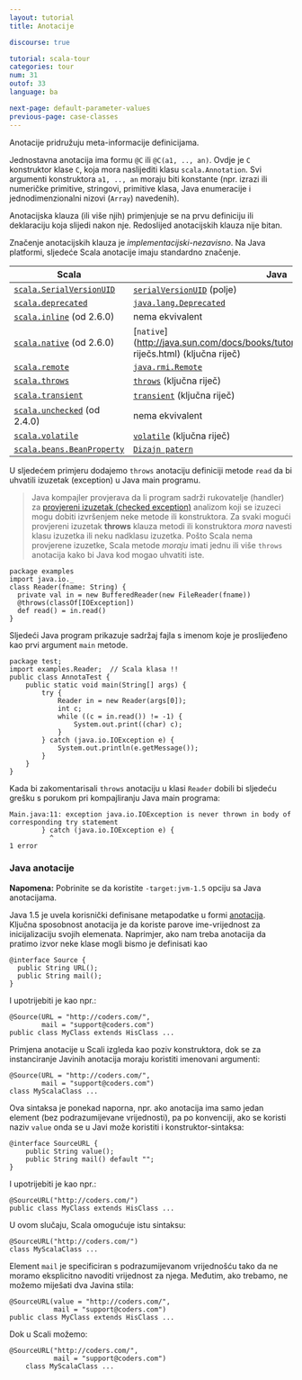 ```yaml
---
layout: tutorial
title: Anotacije

discourse: true

tutorial: scala-tour
categories: tour
num: 31
outof: 33
language: ba

next-page: default-parameter-values
previous-page: case-classes
---
```


Anotacije pridružuju meta-informacije definicijama.

Jednostavna anotacija ima formu `@C` ili `@C(a1, .., an)`. Ovdje je `C` konstruktor klase `C`, koja mora naslijediti klasu `scala.Annotation`. 
Svi argumenti konstruktora `a1, .., an` moraju biti konstante (npr. izrazi ili numeričke primitive, stringovi, primitive klasa, 
Java enumeracije i jednodimenzionalni nizovi (`Array`) navedenih).

Anotacijska klauza (ili više njih) primjenjuje se na prvu definiciju ili deklaraciju koja slijedi nakon nje. 
Redoslijed anotacijskih klauza nije bitan.

Značenje anotacijskih klauza je _implementacijski-nezavisno_. Na Java platformi, sljedeće Scala anotacije imaju standardno značenje.

|           Scala           |           Java           |
|           ------          |          ------          |
|  [`scala.SerialVersionUID`](https://www.scala-lang.org/api/current/scala/SerialVersionUID.html)   |  [`serialVersionUID`](http://java.sun.com/j2se/1.5.0/docs/api/java/io/Serializable.html#navbar_bottom) (polje)  |
|  [`scala.deprecated`](https://www.scala-lang.org/api/current/scala/deprecated.html)   |  [`java.lang.Deprecated`](http://java.sun.com/j2se/1.5.0/docs/api/java/lang/Deprecated.html) |
|  [`scala.inline`](https://www.scala-lang.org/api/current/scala/inline.html) (od 2.6.0)  |  nema ekvivalent |
|  [`scala.native`](https://www.scala-lang.org/api/current/scala/native.html) (od 2.6.0)  |  [`native`](http://java.sun.com/docs/books/tutorial/java/nutsandbolts/_ključna riječs.html) (ključna riječ) |
|  [`scala.remote`](https://www.scala-lang.org/api/current/scala/remote.html) |  [`java.rmi.Remote`](http://java.sun.com/j2se/1.5.0/docs/api/java/rmi/Remote.html) |
|  [`scala.throws`](https://www.scala-lang.org/api/current/scala/throws.html) |  [`throws`](http://java.sun.com/docs/books/tutorial/java/nutsandbolts/_keywords.html) (ključna riječ) |
|  [`scala.transient`](https://www.scala-lang.org/api/current/scala/transient.html) |  [`transient`](http://java.sun.com/docs/books/tutorial/java/nutsandbolts/_keywords.html) (ključna riječ) |
|  [`scala.unchecked`](https://www.scala-lang.org/api/current/scala/unchecked.html) (od 2.4.0) |  nema ekvivalent |
|  [`scala.volatile`](https://www.scala-lang.org/api/current/scala/volatile.html) |  [`volatile`](http://java.sun.com/docs/books/tutorial/java/nutsandbolts/_keywords.html) (ključna riječ) |
|  [`scala.beans.BeanProperty`](https://www.scala-lang.org/api/current/scala/beans/BeanProperty.html) |  [`Dizajn patern`](http://docs.oracle.com/javase/tutorial/javabeans/writing/properties.html) |

U sljedećem primjeru dodajemo `throws` anotaciju definiciji metode `read` da bi uhvatili izuzetak (exception) u Java main programu.

> Java kompajler provjerava da li program sadrži rukovatelje (handler) za [provjereni izuzetak (checked exception)](http://docs.oracle.com/javase/specs/jls/se5.0/html/exceptions.html) 
analizom koji se izuzeci mogu dobiti izvršenjem neke metode ili konstruktora.
Za svaki mogući provjereni izuzetak **throws** klauza metodi ili konstruktora _mora_ navesti klasu izuzetka ili neku nadklasu izuzetka.
> Pošto Scala nema provjerene izuzetke, Scala metode _moraju_ imati jednu ili više `throws` anotacija kako bi Java kod mogao uhvatiti iste.

    package examples
    import java.io._
    class Reader(fname: String) {
      private val in = new BufferedReader(new FileReader(fname))
      @throws(classOf[IOException])
      def read() = in.read()
    }

Sljedeći Java program prikazuje sadržaj fajla s imenom koje je proslijeđeno kao prvi argument `main` metode.

    package test;
    import examples.Reader;  // Scala klasa !!
    public class AnnotaTest {
        public static void main(String[] args) {
            try {
                Reader in = new Reader(args[0]);
                int c;
                while ((c = in.read()) != -1) {
                    System.out.print((char) c);
                }
            } catch (java.io.IOException e) {
                System.out.println(e.getMessage());
            }
        }
    }

Kada bi zakomentarisali `throws` anotaciju u klasi `Reader` dobili bi sljedeću grešku s porukom pri kompajliranju Java main programa:

    Main.java:11: exception java.io.IOException is never thrown in body of
    corresponding try statement
            } catch (java.io.IOException e) {
              ^
    1 error

### Java anotacije ###

**Napomena:** Pobrinite se da koristite `-target:jvm-1.5` opciju sa Java anotacijama.

Java 1.5 je uvela korisnički definisane metapodatke u formi [anotacija](http://java.sun.com/j2se/1.5.0/docs/guide/language/annotations.html). Ključna sposobnost anotacija je da koriste parove ime-vrijednost za inicijalizaciju svojih elemenata. Naprimjer, ako nam treba anotacija da pratimo izvor neke klase mogli bismo je definisati kao

    @interface Source {
      public String URL();
      public String mail();
    }

I upotrijebiti je kao npr.:

    @Source(URL = "http://coders.com/",
            mail = "support@coders.com")
    public class MyClass extends HisClass ...

Primjena anotacije u Scali izgleda kao poziv konstruktora, dok se za instanciranje Javinih anotacija moraju koristiti imenovani argumenti:

    @Source(URL = "http://coders.com/",
            mail = "support@coders.com")
    class MyScalaClass ...

Ova sintaksa je ponekad naporna, npr. ako anotacija ima samo jedan element (bez podrazumijevane vrijednosti), pa po konvenciji, 
ako se koristi naziv `value` onda se u Javi može koristiti i konstruktor-sintaksa:

    @interface SourceURL {
        public String value();
        public String mail() default "";
    }

I upotrijebiti je kao npr.:

    @SourceURL("http://coders.com/")
    public class MyClass extends HisClass ...

U ovom slučaju, Scala omogućuje istu sintaksu:

    @SourceURL("http://coders.com/")
    class MyScalaClass ...

Element `mail` je specificiran s podrazumijevanom vrijednošću tako da ne moramo eksplicitno navoditi vrijednost za njega. 
Međutim, ako trebamo, ne možemo miješati dva Javina stila:

    @SourceURL(value = "http://coders.com/",
               mail = "support@coders.com")
    public class MyClass extends HisClass ...

Dok u Scali možemo:

    @SourceURL("http://coders.com/",
               mail = "support@coders.com")
        class MyScalaClass ...
